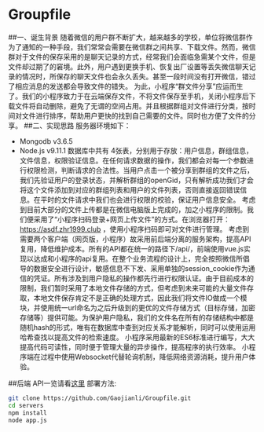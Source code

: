 # Groupfile
##一、诞生背景
随着微信的用户群不断扩大，越来越多的学校，单位将微信群作为了通知的一种手段，我们常常会需要在微信群之间共享、下载文件。然而，微信群对于文件的保存采用的是聊天记录的方式，经常我们会面临急需某个文件，但是文件却过期了的窘境。此外，用户遇到更换手机、恢复出厂设置等丢失微信聊天记录的情况时，所保存的聊天文件也会永久丢失。甚至一段时间没有打开微信，错过了相应消息的发送都会导致文件的错失。
为此，小程序“群文件分享”应运而生了。我们的小程序致力于在云端保存文件，不将文件保存至手机，关闭小程序后下载文件将自动删除，避免了无谓的空间占用。并且根据群组对文件进行分类，按时间对文件进行排序，帮助用户更快的找到自己需要的文件。同时也方便了文件的分享。
##二、实现思路
服务器环境如下：
- Mongodb v3.6.5
- Node.js v9.11.1
数据库中共有 4张表，分别用于存放：用户信息，群组信息，文件信息，权限验证信息。在任何请求数据的操作，我们都会对每一个参数进行权限检测，判断请求的合法性。当用户点击一个被分享到群组的文件之后，我们先验证用户的登录状态，并解析群组的openGid，只有解析成功我们才会将这个文件添加到对应的群组列表和用户的文件列表，否则直接返回错误信息。在平时的文件请求中我们也会进行权限的校验，保证用户信息安全。
考虑到目前大部分的文件上传都是在微信电脑版上完成的，加之小程序的限制。我们便采用了“小程序扫码登录+网页上传文件”的方式。在浏览器打开：https://asdf.zhr1999.club ，使用小程序扫码即可对文件进行管理。
考虑到需要两个客户端（网页版，小程序）故采用前后端分离的服务架构，提高API复用，降低维护成本。所有的API都在统一的路径下/api/，前端使用vue.js实现以达成和小程序的api复用。在整个业务流程的设计上，完全按照微信所倡导的数据安全进行设计，敏感信息不下发、采用单独的session_cookie作为通信的凭证。所有涉及到用户隐私的操作都先行进行权限认证。由于目前成本的限制，我们暂时采用了本地文件存储的方式，但考虑到未来可能的大量文件存取，本地文件保存肯定不是正确的处理方式，因此我们将文件IO做成一个模块，并使用统一url命名为之后升级到的更优的文件存储方式（目标存储，加密存储等）提供可能。为保护用户隐私，我们的文件名在所有的存储结构中都是随机hash的形式，唯有在数据库中查到对应关系才能解析，同时可以使用运用哈希查找以提高文件的检索速度。
小程序采用最新的ES6标准进行编写，大大提高代码可读性，同时便于管理大量的异步操作，提高程序的执行效率。
小程序端在过程中使用Websocket代替轮询机制，降低网络资源消耗，提升用户体验。

##后端
API一览请看[这里](https://github.com/Gaojianli/Groupfile/blob/master/servers/README.md)
部署方法:
```bash
git clone https://github.com/Gaojianli/Groupfile.git
cd servers
npm install
node app.js
```